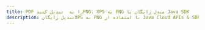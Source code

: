 ---title: PDF را به  تبدیل کنیدPNG، XPS به PNG مبدل رایگان یا Java SDKdescription: تبدیل رایگانXPS به PNG با استفاده از Java Cloud APIs & SDK همچنین اسناد PDF را در Cloud ایجاد، ویرایش و رندر کنید.---